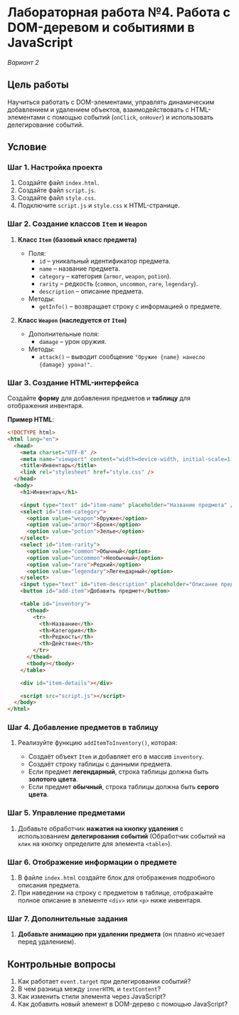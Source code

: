 # Лабораторная работа №4. Работа с DOM-деревом и событиями в JavaScript

_Вариант 2_

## Цель работы

Научиться работать с DOM-элементами, управлять динамическим добавлением и удалением объектов, взаимодействовать с HTML-элементами с помощью событий (`onClick`, `onHover`) и использовать делегирование событий.

## Условие

### Шаг 1. Настройка проекта

1. Создайте файл `index.html`.
2. Создайте файл `script.js`.
3. Создайте файл `style.css`.
4. Подключите `script.js` и `style.css` к HTML-странице.

### Шаг 2. Создание классов `Item` и `Weapon`

1. **Класс `Item` (базовый класс предмета)**

   - Поля:
     - `id` – уникальный идентификатор предмета.
     - `name` – название предмета.
     - `category` – категория (`armor`, `weapon`, `potion`).
     - `rarity` – редкость (`common`, `uncommon`, `rare`, `legendary`).
     - `description` – описание предмета.
   - Методы:
     - `getInfo()` – возвращает строку с информацией о предмете.

2. **Класс `Weapon` (наследуется от `Item`)**
   - Дополнительные поля:
     - `damage` – урон оружия.
   - Методы:
     - `attack()` – выводит сообщение `"Оружие {name} нанесло {damage} урона!"`.

### Шаг 3. Создание HTML-интерфейса

Создайте **форму** для добавления предметов и **таблицу** для отображения инвентаря.

**Пример HTML**:

```html
<!DOCTYPE html>
<html lang="en">
  <head>
    <meta charset="UTF-8" />
    <meta name="viewport" content="width=device-width, initial-scale=1.0" />
    <title>Инвентарь</title>
    <link rel="stylesheet" href="style.css" />
  </head>
  <body>
    <h1>Инвентарь</h1>

    <input type="text" id="item-name" placeholder="Название предмета" />
    <select id="item-category">
      <option value="weapon">Оружие</option>
      <option value="armor">Броня</option>
      <option value="potion">Зелье</option>
    </select>
    <select id="item-rarity">
      <option value="common">Обычный</option>
      <option value="uncommon">Необычный</option>
      <option value="rare">Редкий</option>
      <option value="legendary">Легендарный</option>
    </select>
    <input type="text" id="item-description" placeholder="Описание предмета" />
    <button id="add-item">Добавить предмет</button>

    <table id="inventory">
      <thead>
        <tr>
          <th>Название</th>
          <th>Категория</th>
          <th>Редкость</th>
          <th>Действие</th>
        </tr>
      </thead>
      <tbody></tbody>
    </table>

    <div id="item-details"></div>

    <script src="script.js"></script>
  </body>
</html>
```

### Шаг 4. Добавление предметов в таблицу

1. Реализуйте функцию `addItemToInventory()`, которая:

   - Создаёт объект `Item` и добавляет его в массив `inventory`.
   - Создаёт строку таблицы с данными предмета.
   - Если предмет **легендарный**, строка таблицы должна быть **золотого цвета**.
   - Если предмет **обычный**, строка таблицы должна быть **серого цвета**.

### Шаг 5. Управление предметами

1. Добавьте обработчик **нажатия на кнопку удаления** с использованием **делегирования событий** (Обработчик событий на `клик` на кнопку определите для элемента `<table>`).

### Шаг 6. Отображение информации о предмете

1. В файле `index.html` создайте блок для отображения подробного описания предмета.
2. При наведении на строку с предметом в таблице, отображайте полное описание в элементе `<div>` или `<p>` ниже инвентаря.

### Шаг 7. Дополнительные задания

1. **Добавьте анимацию при удалении предмета** (он плавно исчезает перед удалением).

## Контрольные вопросы

1. Как работает `event.target` при делегировании событий?
2. В чем разница между `innerHTML` и `textContent`?
3. Как изменить стили элемента через JavaScript?
4. Как добавить новый элемент в DOM-дерево с помощью JavaScript?
